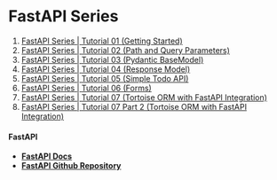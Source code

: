 # FastAPI Series

1. [FastAPI Series | Tutorial 01 (Getting Started)](https://www.youtube.com/watch?v=tKL6wEqbyNs)
2. [FastAPI Series | Tutorial 02 (Path and Query Parameters)](https://www.youtube.com/watch?v=uldt_GTvZFI)
3. [FastAPI Series | Tutorial 03 (Pydantic BaseModel)](https://www.youtube.com/watch?v=ZZhBIyXbY4I)
4. [FastAPI Series | Tutorial 04 (Response Model)](https://www.youtube.com/watch?v=0QpdG01CcLY)
5. [FastAPI Series | Tutorial 05 (Simple Todo API)](https://youtu.be/xq3IhXROGJU)
6. [FastAPI Series | Tutorial 06 (Forms)](https://www.youtube.com/watch?v=rxS2_wOkbhE)
7. [FastAPI Series | Tutorial 07 (Tortoise ORM with FastAPI Integration)](https://youtu.be/JDoS-YSlH-o)
8. [FastAPI Series | Tutorial 07 Part 2 (Tortoise ORM with FastAPI Integration)](https://youtu.be/IK3X4R0KIQs)

#### FastAPI

* **[FastAPI Docs](https://fastapi.tiangolo.com)**
* **[FastAPI Github Repository](https://github.com/tiangolo/fastapi)**
